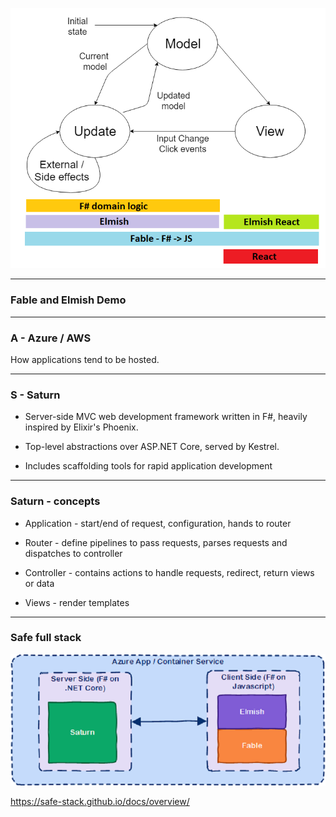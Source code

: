 
![FableElmish](full-stack-development/assets/img/mvuFable.png)

---

### Fable and Elmish Demo 

---

### A - Azure / AWS 

How applications tend to be hosted.

---

### S - Saturn

- Server-side MVC web development framework written in F#, heavily inspired by Elixir's Phoenix.

- Top-level abstractions over ASP.NET Core, served by Kestrel.

- Includes scaffolding tools for rapid application development

---

### Saturn - concepts

- Application - start/end of request, configuration, hands to router

- Router - define pipelines to pass requests, parses requests and dispatches to controller

- Controller - contains actions to handle requests, redirect, return views or data

- Views - render templates

---

### Safe full stack

![FullStack](full-stack-development/assets/img/safeFullStack.png)

https://safe-stack.github.io/docs/overview/

